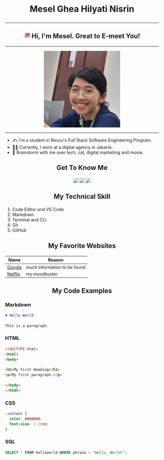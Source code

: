 # <p align="center"> Mesel Ghea Hilyati Nisrin </p>
----------
## <p align="center"> <img src="Photo/meselcoolcat.gif" width="20"/> Hi, I'm Mesel. Great to E-meet You! </p>
---
<p align="center"> <img src="Photo/photo%20mesel%20ghea.jpg" width="250"/> </p>

---
- :writing_hand: I'm a student in Revou's Full Stack Software Engineering Program. 
- :woman_technologist: Currently, I work at a digital agency in Jakarta.
- :speech_balloon: Brainstorm with me over tech, cat, digital marketing and movie.




## <p align="center"> Get To Know Me </p>

<p align="center"><a href="https://www.linkedin.com/in/mesel-ghea/"><img src="https://img.shields.io/badge/linkedin-%230077B5.svg?&style=for-the-badge&logo=linkedin&logoColor=white" height=25></a> <a href="https://www.instagram.com/earthcell09/"><img src="https://img.shields.io/badge/Instagram-E4405F?style=for-the-badge&logo=instagram&logoColor=white" height=25></a> <a href="mesel.ghea.h.n@gmail.com"><img src="https://img.shields.io/badge/Gmail-D14836?style=for-the-badge&logo=gmail&logoColor=white" height=25></a> </p>

## <p align="center"> My Technical Skill </p>

1. Code Editor and VS Code
2. Markdown
3. Terminal and CLI
4. Git
5. GitHub

## <p align="center"> My Favorite Websites </p>

| Name                                | Reason                       |
| ---------------------------------- | -----------------------------|
| [Google](https://www.google.com/)   | much information to be found |
| [Netflix](https://www.netflix.com/) | my moodbuster                |

## <p align="center"> My Code Examples </p>

### Markdown

```markdown
# Hello World

This is a paragraph.
```

### HTML

```html
<!DOCTYPE html>
<html>
<body>

<h1>My First Heading</h1>
<p>My first paragraph.</p>

</body>
</html>
```

### CSS

```css
.content {
  color: #800080;
  font-size: 1.2rem;
}
```

### SQL

```sql
SELECT * FROM helloworld WHERE phrase = "Hello, World!";
```

